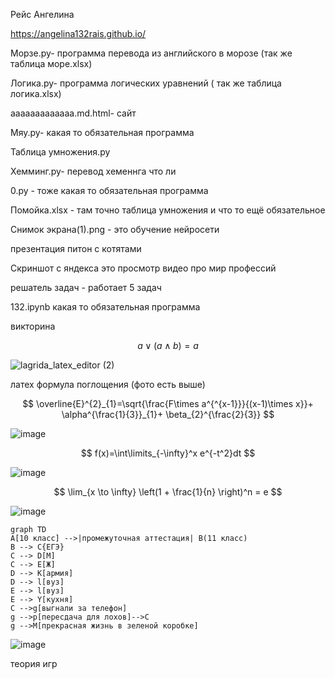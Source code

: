 Рейс Ангелина

https://angelina132rais.github.io/ 

 Морзе.ру- программа перевода из английского в морозе (так же таблица море.xlsx)
 


Логика.ру- программа логических уравнений ( так же таблица логика.хlsx)
 


ааааааааааааа.md.html- сайт 
 


Мяу.ру- какая то обязательная программа 
 



Таблица умножения.ру 
 


Хемминг.ру- перевод хеменнга что ли 
 


0.ру - тоже какая то обязательная программа 
 


Помойка.хlsx - там точно таблица умножения и что то ещё обязательное 



Снимок экрана(1).png - это обучение нейросети
 
презентация питон с котятами

Скриншот с яндекса это просмотр видео про мир профессий 
 
решатель зaдач - работает 5 задач

132.ipynb какая то обязательная программа 
 
викторина 

$$ a\lor\left( a\wedge  b \right)=a $$  


![lagrida_latex_editor (2)](https://user-images.githubusercontent.com/114457322/200460451-95ddda57-c7f5-4c32-bb91-bb210a3e0550.png)



 латех формула поглощения (фото есть выше)

$$ \overline{E}^{2}_{1}=\sqrt{\frac{F\times a^{^{x-1}}}{(x-1)\times x}}+ \alpha^{\frac{1}{3}}_{1}+ \beta_{2}^{\frac{2}{3}} $$
 
![image](https://user-images.githubusercontent.com/114457322/200717305-7eaa715f-f8f5-4874-a6d1-0be48f55aaa1.png)

$$ f(x)=\int\limits_{-\infty}^x e^{-t^2}dt $$

![image](https://user-images.githubusercontent.com/114457322/200717693-b59fb3a7-75db-4b75-a243-6ca363ee48e3.png)

$$ \lim_{x \to \infty} \left(1 + \frac{1}{n} \right)^n = e $$

![image](https://user-images.githubusercontent.com/114457322/200718171-8e7e34f7-2e2c-46d3-ac2d-84534add33ad.png)



```mermaid
graph TD 
A[10 класс] -->|промежуточная аттестация| B(11 класс)
B --> C{ЕГЭ}
C --> D[М]
C --> E[Ж]
D --> K[армия]
D --> l[вуз]
E --> l[вуз]
E --> Y[кухня]
C -->g[выгнали за телефон]
g -->p[пересдача для лохов]-->C
g -->M[прекрасная жизнь в зеленой коробке]
```

![image](https://user-images.githubusercontent.com/114457322/208572158-1f4e1fcd-e22a-4e93-89d4-72ec6aec6143.png)


теория игр
